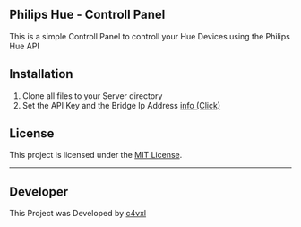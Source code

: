 ## Philips Hue - Controll Panel
This is a simple Controll Panel to controll your Hue Devices using the Philips Hue API

## Installation
1. Clone all files to your Server directory
2. Set the API Key and the Bridge Ip Address [info (Click)](https://developers.meethue.com/develop/get-started-2/)

## License

This project is licensed under the [MIT License](LICENSE).

---

## Developer
This Project was Developed by [c4vxl](https://c4vxl.de)
